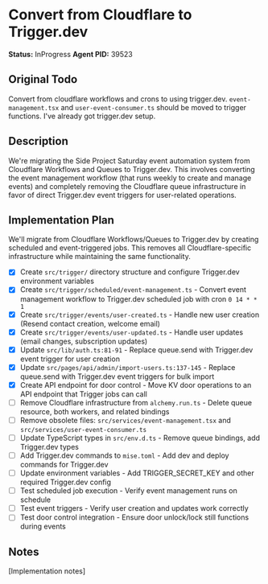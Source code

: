 # Convert from Cloudflare to Trigger.dev
**Status:** InProgress
**Agent PID:** 39523

## Original Todo
Convert from cloudflare workflows and crons to using trigger.dev. `event-management.tsx` and `user-event-consumer.ts` should be moved to trigger functions. I've already got trigger.dev setup.

## Description
We're migrating the Side Project Saturday event automation system from Cloudflare Workflows and Queues to Trigger.dev. This involves converting the event management workflow (that runs weekly to create and manage events) and completely removing the Cloudflare queue infrastructure in favor of direct Trigger.dev event triggers for user-related operations.

## Implementation Plan
We'll migrate from Cloudflare Workflows/Queues to Trigger.dev by creating scheduled and event-triggered jobs. This removes all Cloudflare-specific infrastructure while maintaining the same functionality.

- [x] Create `src/trigger/` directory structure and configure Trigger.dev environment variables
- [x] Create `src/trigger/scheduled/event-management.ts` - Convert event management workflow to Trigger.dev scheduled job with cron `0 14 * * 1`
- [x] Create `src/trigger/events/user-created.ts` - Handle new user creation (Resend contact creation, welcome email)
- [x] Create `src/trigger/events/user-updated.ts` - Handle user updates (email changes, subscription updates)
- [x] Update `src/lib/auth.ts:81-91` - Replace queue.send with Trigger.dev event trigger for user creation
- [x] Update `src/pages/api/admin/import-users.ts:137-145` - Replace queue.send with Trigger.dev event triggers for bulk import
- [x] Create API endpoint for door control - Move KV door operations to an API endpoint that Trigger jobs can call
- [ ] Remove Cloudflare infrastructure from `alchemy.run.ts` - Delete queue resource, both workers, and related bindings
- [ ] Remove obsolete files: `src/services/event-management.tsx` and `src/services/user-event-consumer.ts`
- [ ] Update TypeScript types in `src/env.d.ts` - Remove queue bindings, add Trigger.dev types
- [ ] Add Trigger.dev commands to `mise.toml` - Add dev and deploy commands for Trigger.dev
- [ ] Update environment variables - Add TRIGGER_SECRET_KEY and other required Trigger.dev config
- [ ] Test scheduled job execution - Verify event management runs on schedule
- [ ] Test event triggers - Verify user creation and updates work correctly
- [ ] Test door control integration - Ensure door unlock/lock still functions during events

## Notes
[Implementation notes]